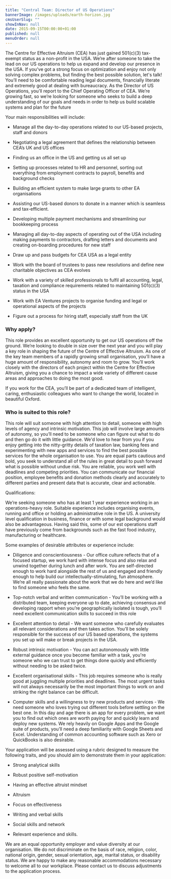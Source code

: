 ```yaml
---
title: "Central Team: Director of US Operations"
bannerImage: /images/uploads/earth-horizon.jpg
cmsUserSlug: ""
showInNav: null
date: 2015-09-15T00:00:00+01:00
published: null
menuOrder: null
---
```


  The Centre for Effective Altruism (CEA) has just gained 501(c)(3) tax-exempt status as a non-profit in the USA. We&rsquo;re after someone to take the lead on our US operations to help us expand and develop our presence in the USA. If you've got a strong focus on optimization and enjoy not only solving complex problems, but finding the best possible solution, let's talk! You&rsquo;ll need to be comfortable reading legal documents, financially literate and extremely good at dealing with bureaucracy. As the Director of US Operations, you&rsquo;ll report to the Chief Operating Officer of CEA. We&rsquo;re growing fast, so we&rsquo;re looking for someone who seeks to build a deep understanding of our goals and needs in order to help us build scalable systems and plan for the future

Your main responsibilities will include:

* Manage all the day-to-day operations related to our US-based projects, staff and donors

* Negotiating a legal agreement that defines the relationship between CEA&rsquo;s UK and US offices

* Finding us an office in the US and getting us all set up

* Setting up processes related to HR and personnel, sorting out everything from employment contracts to payroll, benefits and background checks

* Building an efficient system to make large grants to other EA organisations

* Assisting our US-based donors to donate in a manner which is seamless and tax-efficient.

* Developing multiple payment mechanisms and streamlining our bookkeeping process

* Managing all day-to-day aspects of operating out of the USA including making payments to contractors, drafting letters and documents and creating on-boarding procedures for new staff

* Draw up and pass budgets for CEA USA as a legal entity

* Work with the board of trustees to pass new resolutions and define new charitable objectives as CEA evolves

* Work with a variety of skilled professionals to fulfil all accounting, legal, taxation and compliance requirements related to maintaining 501(c)(3) status in the USA

* Work with EA Ventures projects to organise funding and legal or operational aspects of the projects

* Figure out a process for hiring staff, especially staff from the UK

  
### Why apply?

This role provides an excellent opportunity to get our US operations off the ground. We&rsquo;re looking to double in size over the next year and you will play a key role in shaping the future of the Centre of Effective Altruism. As one of the key team members of a rapidly growing small organisation, you&rsquo;ll have a huge amount of responsibility, autonomy and room to grow. You&rsquo;ll work closely with the directors of each project within the Centre for Effective Altruism, giving you a chance to impact a wide variety of different cause areas and approaches to doing the most good.

If you work for the CEA, you&rsquo;ll be part of a dedicated team of intelligent, caring, enthusiastic colleagues who want to change the world, located in beautiful Oxford.

### Who is suited to this role?

This role will suit someone with high attention to detail, someone with high levels of agency and intrinsic motivation. This job will involve large amounts of autonomy, so you&rsquo;ll need to be someone who can figure out what to do and then go do it with little guidance. We'd love to hear from you if you enjoy getting into the nitty-gritty details of taxation law, banking fees and experimenting with new apps and services to find the best possible services for the whole organisation to use. You are equal parts cautious and bold, you seek to understand all of the rules in great detail to push forward what is possible without undue risk. You are reliable, you work well with deadlines and competing priorities. You can communicate our financial position, employee benefits and donation methods clearly and accurately to different parties and present data that is accurate, clear and actionable.

Qualifications:

We&rsquo;re seeking someone who has at least 1 year experience working in an operations-heavy role. Suitable experience includes organising events, running and office or holding an administrative role in the US. A university level qualification in business, finance or with some legal background would also be advantageous. Having said this, some of our est operations staff have previously come from backgrounds such as the fast food industry, manufacturing or healthcare.

Some examples of desirable attributes or experience include:

* Diligence and conscientiousness - Our office culture reflects that of a focused startup, we work hard with intense focus and also relax and unwind together during lunch and after work. You are self-directed enough to work hard alongside the rest of us and engaged and friendly enough to help build our intellectually-stimulating, fun atmosphere. We&rsquo;re all really passionate about the work that we do here and we&rsquo;d like to find someone who feels the same.

* Top-notch verbal and written communication - You&rsquo;ll be working with a distributed team, keeping everyone up to date, achieving consensus and developing rapport when you&rsquo;re geographically isolated is tough, you&rsquo;ll need excellent communication skills to succeed in this role

* Excellent attention to detail - We want someone who carefully evaluates all relevant considerations and then takes action. You&rsquo;ll be solely responsible for the success of our US based operations, the systems you set up will make or break projects in the USA.

* Robust intrinsic motivation - You can act autonomously with little external guidance once you become familiar with a task, you're someone who we can trust to get things done quickly and efficiently without needing to be asked twice.

* Excellent organisational skills - This job requires someone who is really good at juggling multiple priorities and deadlines. The most urgent tasks will not always necessarily be the most important things to work on and striking the right balance can be difficult. 

* Computer skills and a willingness to try new products and services - We need someone who loves trying out different tools before settling on the best one. In this day and age there is an app for every problem, we want you to find out which ones are worth paying for and quickly learn and deploy new systems. We rely heavily on Google Apps and the Google suite of products, you&rsquo;ll need a deep familiarity with Google Sheets and Excel. Understanding of common accounting software such as Xero or QuickBooks is also desirable.

  
  
Your application will be assessed using a rubric designed to measure the following traits, and you should aim to demonstrate them in your application:

 * Strong analytical skills

* Robust positive self-motivation

* Having an effective altruist mindset

* Altruism

* Focus on effectiveness

* Writing and verbal skills

* Social skills and network

* Relevant experience and skills.

We are an equal opportunity employer and value diversity at our organisation. We do not discriminate on the basis of race, religion, color, national origin, gender, sexual orientation, age, marital status, or disability status. We are happy to make any reasonable accommodations necessary to welcome all to our workplace. Please contact us to discuss adjustments to the application process. 

  
  
  
  